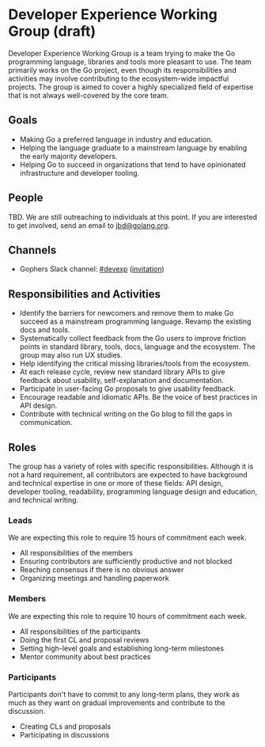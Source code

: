 # Developer Experience Working Group (draft)

Developer Experience Working Group is a team trying to make the Go programming language, libraries and tools more pleasant to use. The team primarily works on the Go project, even though its responsibilities and activities may involve contributing to the ecosystem-wide impactful projects. The group is aimed to cover a highly specialized field of expertise that is not always well-covered by the core team.

## Goals

* Making Go a preferred language in industry and education.
* Helping the language graduate to a mainstream language by enabling the early majority developers.
* Helping Go to succeed in organizations that tend to have opinionated infrastructure and developer tooling.

## People

TBD. We are still outreaching to individuals at this point. If you are interested to get involved, send an email to jbd@golang.org. 

## Channels
* Gophers Slack channel: [#devexp](https://gophers.slack.com/archives/devexp) ([invitation](https://invite.slack.golangbridge.org/))

## Responsibilities and Activities
* Identify the barriers for newcomers and remove them to make Go succeed as a mainstream programming language.
Revamp the existing docs and tools.
* Systematically collect feedback from the Go users to improve friction points in standard library, tools, docs, language and the ecosystem. The group may also run UX studies.
* Help identifying the critical missing libraries/tools from the ecosystem.
* At each release cycle, review new standard library APIs to give feedback about usability, self-explanation and documentation.
* Participate in user-facing Go proposals to give usability feedback.
* Encourage readable and idiomatic APIs. Be the voice of best practices in API design.
* Contribute with technical writing on the Go blog to fill the gaps in communication.

## Roles

The group has a variety of roles with specific responsibilities. Although it is not a hard requirement, all contributors are expected to have background and technical expertise in one or more of these fields: API design, developer tooling, readability, programming language design and education, and technical writing.

### Leads
We are expecting this role to require 15 hours of commitment each week.
* All responsibilities of the members
* Ensuring contributors are sufficiently productive and not blocked
* Reaching consensus if there is no obvious answer
* Organizing meetings and handling paperwork

### Members
We are expecting this role to require 10 hours of commitment each week.
* All responsibilities of the participants
* Doing the first CL and proposal reviews
* Setting high-level goals and establishing long-term milestones
* Mentor community about best practices

### Participants
Participants don't have to commit to any long-term plans, they work as much as they want on gradual improvements and contribute to the discussion.
* Creating CLs and proposals
* Participating in discussions

